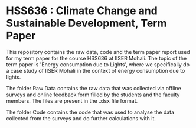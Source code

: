 # HSS636 : Climate Change and Sustainable Development, Term Paper

This repository contains the raw data, code and the term paper report used for my term paper for the course HSS636 at IISER Mohali. The topic of the term paper is 'Energy consumption due to Lights', where we specifically do a case study of IISER Mohali in the context of energy consumption due to lights.

The folder Raw Data contains the raw data that was collected via offline surveys and online feedback form filled by the students and the faculty members. The files are present in the .xlsx file format.

The folder Code contains the code that was used to analyse the data collected from the surveys and do further calculations with it. 

